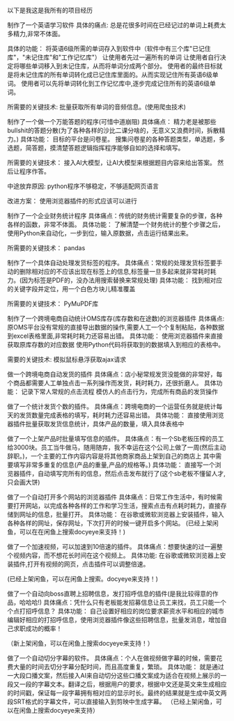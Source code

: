 以下是我这是我所有的项目经历


制作了一个英语学习软件
具体的痛点:
总是花很多时间在已经记过的单词上耗费太多精力,非常不体面。

具体的功能：
将英语6级所需的单词存入到软件中（软件中有三个库"已记住库"，"未记住库"和"工作记忆库"）
让使用者先过一遍所有的单词
让使用者自行决定将哪些单词移入到未记住库，从而将单词分成两个部分。
使用者的最终目标就是将未记住库的所有单词转化成已记住库里面的。从而实现记住所有英语6级单词。
使用者可以先将单词转化到工作记忆库中,逐步完成记住所有的英语6级单词。

所需要的关键技术:
批量获取所有单词的音频信息。(使用爬虫技术)



制作了一个做一个万能答题的程序(可惜中道崩阻)
具体痛点：
精力老是被那些bullshit的答题分散(为了各种各样的沙比二课分啥的，无意义又浪费时间，拆散精力。)
具体功能：
目标的平台是问卷星。
搜集问卷星的各种答题类型，单选题，多选题，简答题，摸清楚答题逻辑指挥程序能够自如的选择和填写。

所需要的关键技术：
接入AI大模型，让AI大模型来根据题目内容来给出答案。
然后让程序作答。

中途放弃原因:
python程序不够稳定，不够适配网页语言

改进方案：
使用浏览器插件的形式应该可以进行



制作了一个企业财务统计程序
具体痛点：传统的财务统计需要复杂的步骤，各种各样的函数，非常不体面。
具体功能：
了解清楚一个财务统计的整个步骤之后，使用Python来自动化，一步到位，输入原数据，点击运行结果出来。

所需要的关键技术：
pandas



制作了一个具体自动处理发货标签的程序。
具体痛点：常规的处理发货标签要手动的删除相对应的不应该出现在标签上的信息,标签量一旦多起来就非常耗时耗力。(因为标签是PDF的，没办法用搜索替换来常规处理)
具体功能：
找到相对应的关键字段并定位，用一个白色方块儿精准覆盖

所需要的关键技术：
PyMuPDF库



制作了一个跨境电商自动统计OMS库存(库存数和在途数)的浏览器插件
具体痛点:原OMS平台没有常规的直接导出数据的操作,需要人工一个个复制粘贴，各种数据到excel表格里面,非常耗时耗力还容易出错。
具体功能：
使用浏览器插件来直接获取原库存数的对应数据
使用Python代码将获取到的数据填入到相应的表格中。

需要的关键技术:
模拟鼠标悬浮获取ajax请求

做一个跨境电商自动发货的插件
具体痛点：店小秘常规发货没能做的非常好，每个商品都需要人工单独点击一系列操作而发货，耗时耗力，还很折磨人。
具体功能：
记录下常人常规的点击流程
模仿人的点击行为，完成所有商品的发货操作



做了一个统计发货个数的插件。
具体痛点：跨境电商的一个运营任务就是统计每天的发货数量完成表格的填写，耗时耗力还容易出错。
具体功能：
直接使用浏览器插件批量获取发货信息统计，具体产品的数量，填入具体表格中

做了一个上架产品时批量填写信息的插件。
具体痛点：有一个Sb老板压榨的员工给3000块。员工当牛做马，随用随弃，我不幸运在这个公司上做了一周(然后主动辞职。)，一个主要的工作内容内容是将其他商家商品上架到自己的商店上
其中需要填写非常多重复的信息(产品的重量,产品的规格等。)
具体功能：
直接写一个浏览器插件，自动填写完所有的信息，然后点击发布就行了(这个sb老板不懂留人才,只会画大饼)



做了一个自动打开多个网站的浏览器插件
具体痛点：日常工作生活中，有时候需要打开网站，以完成各种各样的工作和学习生活，搜索点击有点耗时耗力，直接存储到网址的信息，批量打开。
具体功能：
在谷歌或微软浏览器上安装插件，输入各种各样的网址，保存网址，下次打开的时候一键开启多个网站。
(已经上架闲鱼，可以在在闲鱼上搜索docyeye来支持！)



做了一个加速视频，可以加速到10倍速的插件。
具体痛点：想要快速的过一遍整个视频内容，而不想花长时间在这个视频上。
具体功能:
在谷歌或微软浏览器上安装插件,打开有视频的网页，点击插件可以调整倍速。

(已经上架闲鱼，可以在闲鱼上搜索。docyeye来支持！)



做了一个自动向boss直聘上招聘信息，发打招呼信息的插件(是我比较得意的作品，哈哈哈!)
具体痛点：凭什么只有老板能发招募信息让员工来找，员工只能一个个点打招呼信息？
具体功能：
自己设置好相应的岗位要求薪资水平和相应的城市编辑好相应的打招呼信息，使用浏览器插件像这些招聘信息，批量发消息，增加自己求职成功的概率！

（新上架闲鱼，可以在闲鱼上搜索docyeye来支持！）

做了一个自动切分字幕的软件。
具体痛点：个人在做视频做字幕的时候，需要花费大量的时间去切分字幕分配时间，而且高度重复，繁琐。
具体功能：
就是通过一大段口播文案，然后接入AI来自动切分这些口播文案成为适合在视频上展示的一段又一段的字幕文本。翻译之后，根据用户的要求，根据中文还是英文来生成相应的时间戳，保证每一段字幕拥有相对应的显示时长。最终的结果就是生成中英文两段SRT格式的字幕文件，可以直接输入到剪映中生成字幕。
（已经上架闲鱼，可以在闲鱼上搜索docyeye来支持）




